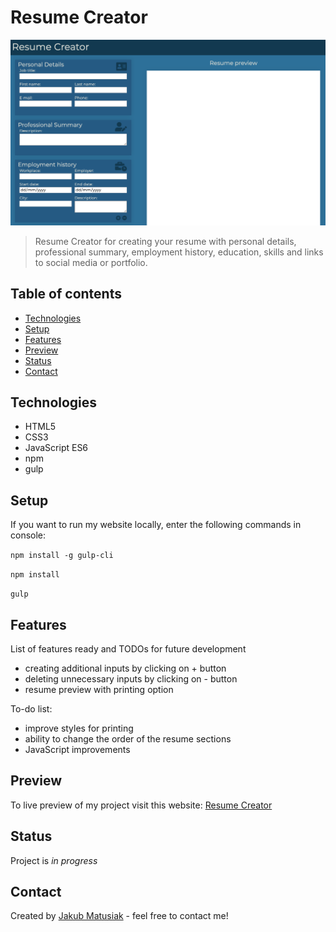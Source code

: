 # Resume Creator
![Screenshot](src/assets/screenshot.png)
> Resume Creator for creating your resume with personal details, professional summary, employment history, education, skills and links to social media or portfolio.

## Table of contents
* [Technologies](#technologies)
* [Setup](#setup)
* [Features](#features)
* [Preview](#preview)
* [Status](#status)
* [Contact](#contact)

## Technologies
* HTML5
* CSS3
* JavaScript ES6
* npm
* gulp

## Setup
If you want to run my website locally, enter the following commands in console:

`npm install -g gulp-cli`

`npm install`

`gulp`

## Features
List of features ready and TODOs for future development
* creating additional inputs by clicking on + button
* deleting unnecessary inputs by clicking on - button
* resume preview with printing option

To-do list:
* improve styles for printing
* ability to change the order of the resume sections
* JavaScript improvements

## Preview
To live preview of my project visit this website: [Resume Creator](https://jakub-matusiak.github.io/resume-creator/)

## Status
Project is _in progress_

## Contact
Created by [Jakub Matusiak](https://github.com/jakub-matusiak) - feel free to contact me!